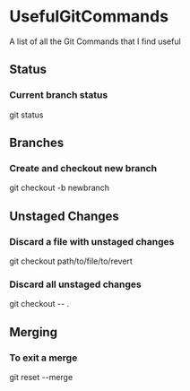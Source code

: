 # UsefulGitCommands
A list of all the Git Commands that I find useful

## Status

### Current branch status
git status

## Branches

### Create and checkout new branch
git checkout -b newbranch

## Unstaged Changes

### Discard a file with unstaged changes
git checkout path/to/file/to/revert

### Discard all unstaged changes
git checkout -- .


## Merging

### To exit a merge
git reset --merge
